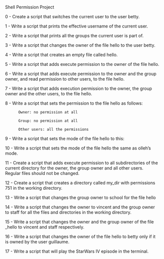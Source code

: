 Shell Permission Project


0 - Create a script that switches the current user to the user betty.

1 - Write a script that prints the effective username of the current user.

2 - Write a script that prints all the groups the current user is part of.

3 - Write a script that changes the owner of the file hello to the user betty.

4 - Write a script that creates an empty file called hello.

5 - Write a script that adds execute permission to the owner of the file hello.

6 - Write a script that adds execute permission to the owner and the group owner, and read permission to other users, to the file hello.

7 - Write a script that adds execution permission to the owner, the group owner and the other users, to the file hello.

8 - Write a script that sets the permission to the file hello as follows: 

          Owner: no permission at all
          
          Group: no permission at all
          
          Other users: all the permissions

9 - Write a script that sets the mode of the file hello to this:

10 - Write a script that sets the mode of the file hello the same as olleh’s mode.

11 - Create a script that adds execute permission to all subdirectories of the current directory for the owner, the group owner and all other users. Regular files should not be changed.

12 - Create a script that creates a directory called my_dir with permissions 751 in the working directory.

13 - Write a script that changes the group owner to school for the file hello

14 - Write a script that changes the owner to vincent and the group owner to staff for all the files and directories in the working directory.

15 - Write a script that changes the owner and the group owner of the file _hello to vincent and staff respectively.

16 - Write a script that changes the owner of the file hello to betty only if it is owned by the user guillaume.

17 - Write a script that will play the StarWars IV episode in the terminal.
